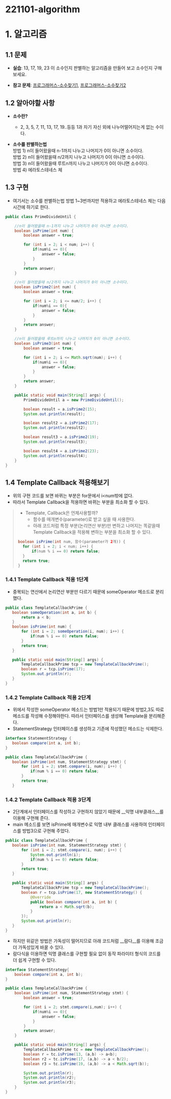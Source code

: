 # 221101-algorithm

# 1. 알고리즘
## 1.1 문제
- __실습__: 13, 17, 19, 23 이 소수인지 판별하는 알고리즘을 만들어 보고 소수인지 구해 보세요.

- __참고 문제__: [프로그래머스-소수찾기1](https://school.programmers.co.kr/learn/courses/30/lessons/42839), [프로그래머스-소수찾기2](https://school.programmers.co.kr/learn/courses/30/lessons/12921)

## 1.2 알아야할 사항
- __소수란?__  
   - 2, 3, 5, 7, 11, 13, 17, 19..등등 1과 자기 자신 외에 나누어떨어지는게 없는 수이다.
   
- __소수를 판별하는법__  
   방법 1) n이 들어왔을때 n-1까지 나누고 나머지가 0이 아니면 소수이다.  
   방법 2) n이 들어왔을때 n/2까지 나누고 나머지가 0이 아니면 소수이다.  
   방법 3) n이 들어왔을때 루트n까지 나누고 나머지가 0이 아니면 소수이다.  
   방법 4) 에라토스테네스 체  

## 1.3 구현
- 여기서는 소수를 판별하는법 방법 1~3번까지만 적용하고 에라토스테네스 체는 다음 시간에 하기로 한다.
```java
public class PrimeDivideUntil {

    //n이 들어왔을때 n-1까지 나누고 나머지가 0이 아니면 소수이다.
    boolean isPrime(int num) {
        boolean answer = true;

        for (int i = 2; i < num; i++) {
            if(num%i == 0){
                answer = false;
            }
        }
        return answer;
    }

    //n이 들어왔을때 n/2까지 나누고 나머지가 0이 아니면 소수이다.
    boolean isPrime2(int num) {
        boolean answer = true;

        for (int i = 2; i <= num/2; i++) {
            if(num%i == 0){
                answer = false;
            }
        }
        return answer;
    }

    //n이 들어왔을때 루트n까지 나누고 나머지가 0이 아니면 소수이다.
    boolean isPrime3(int num) {
        boolean answer = true;

        for (int i = 2; i <= Math.sqrt(num); i++) {
            if(num%i == 0){
                answer = false;
            }
        }
        return answer;
    }

    public static void main(String[] args) {
        PrimeDivideUntil a = new PrimeDivideUntil();

        boolean result = a.isPrime2(15);
        System.out.println(result);

        boolean result2 = a.isPrime2(17);
        System.out.println(result2);

        boolean result3 = a.isPrime2(19);
        System.out.println(result3);

        boolean result4 = a.isPrime2(23);
        System.out.println(result4);
    }
}
```
## 1.4 Template Callback 적용해보기
- 위의 구현 코드를 보면 바뀌는 부분은 for문에서 i<num밖에 없다.
- 따라서 Template Callback을 적용하면 바뀌는 부분을 최소화 할 수 있다.

>- Template, Callback은 언제사용할까?
>   - 함수를 매개변수(parameter)로 받고 싶을 때 사용한다.
>   - 아래 코드처럼 특정 부분(논리연산 부분)만 변하고 나머지는 똑같을때 Template Callback을 적용해 변하는 부분을 최소화 할 수 있다.
>```java
>boolean isPrime(int num, 함수(parameter가 2개)) {
>   for (int i = 2; i < num; i++) {
>       if(num % i == 0) return false;
>   }
>   return true;
>}
>```

### 1.4.1 Template Callback 적용 1단계
- 중복되는 연산에서 논리연산 부분만 다르기 때문에 someOperator 메소드로 분리했다.
```java
public class TemplateCallbackPrime {
   boolean someOperation(int a, int b) {
       return a < b;
   }
   boolean isPrime(int num) {
       for (int i = 2; someOperation(i, num); i++) {
           if(num % i == 0) return false;
       }
       return true;
   }

   public static void main(String[] args) {
       TemplateCallbackPrime tcp = new TemplateCallbackPrime();
       boolean r = tcp.isPrime(17);
       System.out.println(r);
   }
}

```

### 1.4.2 Template Callback 적용 2단계
- 위에서 작성한 someOperator 메소드는 방법1만 적용되기 때문에 방법2,3도 따로 메소드를 작성해 수정해야한다. 따라서 인터페이스를 생성해 Template을 분리해준다.
- StatementStrategy 인터페이스를 생성하고 기존에 작성했던 메소드는 삭제한다.
```java
interface StatementStrategy {
   boolean compare(int a, int b);
}

public class TemplateCallbackPrime {
   boolean isPrime(int num, StatementStrategy stmt) {
       for (int i = 2; stmt.compare(i, num); i++) {
           if(num % i == 0) return false;
       }
       return true;
   }
```
### 1.4.2 Template Callback 적용 3단계
- 2단계에서 인터페이스를 작성하고 구현하지 않았기 때문에 __익명 내부클래스__를 이용해 구현해 준다.
- main 메소드를 보면 isPrime에 매개변수로 익명 내부 클래스를 사용하여 인터페이스를 방법3으로 구현해 주었다.
```java
public class TemplateCallbackPrime {
   boolean isPrime(int num, StatementStrategy stmt) {
       for (int i = 2; stmt.compare(i, num); i++) {
           System.out.println(i);
           if(num % i == 0) return false;
       }
       return true;
   }

   public static void main(String[] args) {
       TemplateCallbackPrime tcp = new TemplateCallbackPrime();
       boolean r = tcp.isPrime(17, new StatementStrategy() {
           @Override
           public boolean compare(int a, int b) {
               return a < Math.sqrt(b);
           }
       });
       System.out.println(r);
   }
}
```

- 하지만 위같은 방법은 가독성이 떨어지므로 아래 코드처럼 __람다__를 이용해 조금더 가독성있게 바꿀 수 있다.
- 람다식을 이용하면 익명 클래스를 구현할 필요 없이 동작 파라미터 형식의 코드를 더 쉽게 구현할 수 있다.
```java
interface StatementStrategy{
    boolean compare(int a, int b);
}

public class TemplateCallbackPrime {
    boolean isPrime(int num, StatementStrategy stmt) {
        boolean answer = true;

        for (int i = 2; stmt.compare(i,num); i++) {
            if(num%i == 0){
                answer = false;
            }
        }
        return answer;
    }

    public static void main(String[] args) {
        TemplateCallbackPrime tc = new TemplateCallbackPrime();
        boolean r = tc.isPrime(13, (a,b) -> a<b);
        boolean r2 = tc.isPrime(17, (a,b) -> a < b/2);
        boolean r3 = tc.isPrime(19, (a,b) -> a < Math.sqrt(b));

        System.out.println(r);
        System.out.println(r2);
        System.out.println(r3);
    }
}
```
